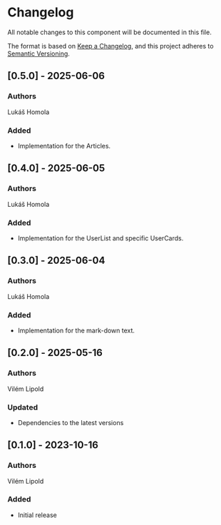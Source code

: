 # Changelog
All notable changes to this component will be documented in this file.

The format is based on [Keep a Changelog](https://keepachangelog.com/en/1.0.0/),
and this project adheres to [Semantic Versioning](https://semver.org/spec/v2.0.0.html).

## [0.5.0] - 2025-06-06
### Authors
Lukáš Homola
### Added
- Implementation for the Articles.

## [0.4.0] - 2025-06-05
### Authors
Lukáš Homola
### Added
- Implementation for the UserList and specific UserCards.

## [0.3.0] - 2025-06-04
### Authors
Lukáš Homola
### Added
- Implementation for the mark-down text.

## [0.2.0] - 2025-05-16
### Authors
Vilém Lipold
### Updated
- Dependencies to the latest versions

## [0.1.0] - 2023-10-16
### Authors
Vilém Lipold
### Added
- Initial release
